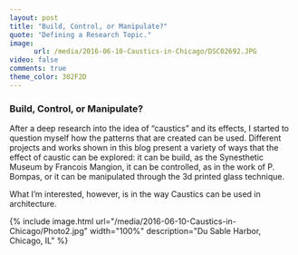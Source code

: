 ```yaml
---
layout: post
title: "Build, Control, or Manipulate?"
quote: "Defining a Research Topic."
image:
      url: /media/2016-06-10-Caustics-in-Chicago/DSC02692.JPG
video: false
comments: true
theme_color: 302F2D
---
```


### Build, Control, or Manipulate?

After a deep research into the idea of “caustics” and its effects, I started to question myself how the patterns that are created can be used. Different projects and works shown in this blog present a variety of ways that the effect of caustic can be explored: it can be build, as the Synesthetic Museum by Francois Mangion, it can be controlled, as in the work of P. Bompas, or it can be manipulated through the 3d printed glass technique.

What I’m interested, however, is in the way Caustics can be used in architecture.


{% include image.html url="/media/2016-06-10-Caustics-in-Chicago/Photo2.jpg" width="100%" description="Du Sable Harbor, Chicago, IL" %}
